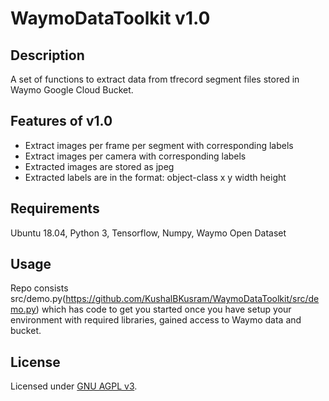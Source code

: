 # WaymoDataToolkit v1.0

## Description
A set of functions to extract data from tfrecord segment files stored in Waymo Google Cloud Bucket. 

## Features of v1.0
- Extract images per frame per segment with corresponding labels
- Extract images per camera with corresponding labels
- Extracted images are stored as jpeg
- Extracted labels are in the format: object-class x y width height

## Requirements
Ubuntu 18.04, Python 3, Tensorflow, Numpy, Waymo Open Dataset

## Usage
Repo consists src/demo.py(https://github.com/KushalBKusram/WaymoDataToolkit/src/demo.py) which has code to get you started once you have setup your environment with required libraries, gained access to Waymo data and bucket.

## License
Licensed under [GNU AGPL v3](https://github.com/KushalBKusram/HoloNav/blob/master/LICENSE).

 
